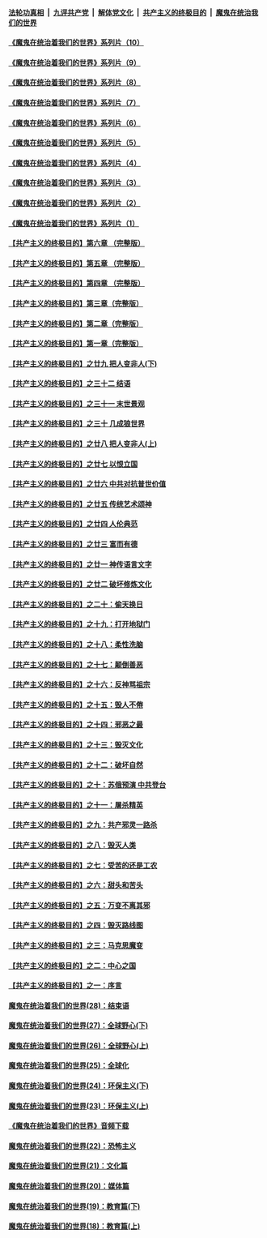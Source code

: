 

####  [法轮功真相](../../../../basic/blob/master/README.md?t=09092203) &nbsp;|&nbsp; [九评共产党](../../../../9ping.md/blob/master/README.md?t=09092203) &nbsp;|&nbsp; [解体党文化](../../../../jtdwh.md/blob/master/README.md?t=09092203)  &nbsp;|&nbsp; [共产主义的终极目的](../../../../gczydzjmd.md/blob/master/README.md?t=09092203) &nbsp;|&nbsp; [魔鬼在统治我们的世界](../../../../mgztzwmdsj.md/blob/master/README.md?t=09092203) 

#### [《魔鬼在统治着我们的世界》系列片（10）](../pages/nsc422/n12292670.md?t=09092203) 

#### [《魔鬼在统治着我们的世界》系列片（9）](../pages/nsc422/n12290859.md?t=09092203) 

#### [《魔鬼在统治着我们的世界》系列片（8）](../pages/nsc422/n12287445.md?t=09092203) 

#### [《魔鬼在统治着我们的世界》系列片（7）](../pages/nsc422/n12283425.md?t=09092203) 

#### [《魔鬼在统治着我们的世界》系列片（6）](../pages/nsc422/n12282314.md?t=09092203) 

#### [《魔鬼在统治着我们的世界》系列片（5）](../pages/nsc422/n12281419.md?t=09092203) 

#### [《魔鬼在统治着我们的世界》系列片（4）](../pages/nsc422/n12274024.md?t=09092203) 

#### [《魔鬼在统治着我们的世界》系列片（3）](../pages/nsc422/n12271322.md?t=09092203) 

#### [《魔鬼在统治着我们的世界》系列片（2）](../pages/nsc422/n12269049.md?t=09092203) 

#### [《魔鬼在统治着我们的世界》系列片（1）](../pages/nsc422/n12267575.md?t=09092203) 

#### [【共产主义的终极目的】第六章 （完整版）](../pages/nsc422/n11428913.md?t=09092203) 

#### [【共产主义的终极目的】第五章 （完整版）](../pages/nsc422/n11428912.md?t=09092203) 

#### [【共产主义的终极目的】第四章 （完整版）](../pages/nsc422/n11428907.md?t=09092203) 

#### [【共产主义的终极目的】第三章（完整版）](../pages/nsc422/n11428848.md?t=09092203) 

#### [【共产主义的终极目的】第二章（完整版）](../pages/nsc422/n11428831.md?t=09092203) 

#### [【共产主义的终极目的】第一章（完整版）](../pages/nsc422/n11417651.md?t=09092203) 

#### [【共产主义的终极目的】之廿九 把人变非人(下)](../pages/nsc422/n11344140.md?t=09092203) 

#### [【共产主义的终极目的】之三十二 结语](../pages/nsc422/n11360535.md?t=09092203) 

#### [【共产主义的终极目的】之三十一 末世景观](../pages/nsc422/n11351129.md?t=09092203) 

#### [【共产主义的终极目的】之三十 几成狼世界](../pages/nsc422/n11348280.md?t=09092203) 

#### [【共产主义的终极目的】之廿八 把人变非人(上)](../pages/nsc422/n11340492.md?t=09092203) 

#### [【共产主义的终极目的】之廿七 以恨立国](../pages/nsc422/n11336944.md?t=09092203) 

#### [【共产主义的终极目的】之廿六 中共对抗普世价值](../pages/nsc422/n11324785.md?t=09092203) 

#### [【共产主义的终极目的】之廿五 传统艺术颂神](../pages/nsc422/n11296396.md?t=09092203) 

#### [【共产主义的终极目的】之廿四 人伦典范](../pages/nsc422/n11296397.md?t=09092203) 

#### [【共产主义的终极目的】之廿三 富而有德](../pages/nsc422/n11283598.md?t=09092203) 

#### [【共产主义的终极目的】之廿一 神传语言文字](../pages/nsc422/n11263265.md?t=09092203) 

#### [【共产主义的终极目的】之廿二 破坏修炼文化](../pages/nsc422/n11245728.md?t=09092203) 

#### [【共产主义的终极目的】之二十：偷天换日](../pages/nsc422/n11238846.md?t=09092203) 

#### [【共产主义的终极目的】之十九：打开地狱门](../pages/nsc422/n11206376.md?t=09092203) 

#### [【共产主义的终极目的】之十八：柔性洗脑](../pages/nsc422/n11199994.md?t=09092203) 

#### [【共产主义的终极目的】之十七：颠倒善恶](../pages/nsc422/n11179782.md?t=09092203) 

#### [【共产主义的终极目的】之十六：反神骂祖宗](../pages/nsc422/n11166798.md?t=09092203) 

#### [【共产主义的终极目的】之十五：毁人不倦](../pages/nsc422/n11166792.md?t=09092203) 

#### [【共产主义的终极目的】之十四：邪恶之最](../pages/nsc422/n11150249.md?t=09092203) 

#### [【共产主义的终极目的】之十三：毁灭文化](../pages/nsc422/n11135227.md?t=09092203) 

#### [【共产主义的终极目的】之十二：破坏自然](../pages/nsc422/n11135214.md?t=09092203) 

#### [【共产主义的终极目的】之十：苏俄预演 中共登台](../pages/nsc422/n11118424.md?t=09092203) 

#### [【共产主义的终极目的】之十一：屠杀精英](../pages/nsc422/n11118442.md?t=09092203) 

#### [【共产主义的终极目的】之九：共产邪灵一路杀](../pages/nsc422/n11114139.md?t=09092203) 

#### [【共产主义的终极目的】之八：毁灭人类](../pages/nsc422/n11108503.md?t=09092203) 

#### [【共产主义的终极目的】之七：受苦的还是工农](../pages/nsc422/n11101809.md?t=09092203) 

#### [【共产主义的终极目的】之六：甜头和苦头](../pages/nsc422/n11096971.md?t=09092203) 

#### [【共产主义的终极目的】之五：万变不离其邪](../pages/nsc422/n11091285.md?t=09092203) 

#### [【共产主义的终极目的】之四：毁灭路线图](../pages/nsc422/n11086284.md?t=09092203) 

#### [【共产主义的终极目的】之三：马克思魔变](../pages/nsc422/n11061941.md?t=09092203) 

#### [【共产主义的终极目的】之二：中心之国](../pages/nsc422/n11047728.md?t=09092203) 

#### [【共产主义的终极目的】之一：序言](../pages/nsc422/n11086077.md?t=09092203) 

#### [魔鬼在统治着我们的世界(28)：结束语](../pages/nsc422/n10936246.md?t=09092203) 

#### [魔鬼在统治着我们的世界(27)：全球野心(下)](../pages/nsc422/n10928319.md?t=09092203) 

#### [魔鬼在统治着我们的世界(26)：全球野心(上)](../pages/nsc422/n10900318.md?t=09092203) 

#### [魔鬼在统治着我们的世界(25)：全球化](../pages/nsc422/n10788205.md?t=09092203) 

#### [魔鬼在统治着我们的世界(24)：环保主义(下)](../pages/nsc422/n10695307.md?t=09092203) 

#### [魔鬼在统治着我们的世界(23)：环保主义(上)](../pages/nsc422/n10688613.md?t=09092203) 

#### [《魔鬼在统治着我们的世界》音频下载](../pages/nsc422/n10635553.md?t=09092203) 

#### [魔鬼在统治着我们的世界(22)：恐怖主义](../pages/nsc422/n10614727.md?t=09092203) 

#### [魔鬼在统治着我们的世界(21)：文化篇](../pages/nsc422/n10597706.md?t=09092203) 

#### [魔鬼在统治着我们的世界(20)：媒体篇](../pages/nsc422/n10586579.md?t=09092203) 

#### [魔鬼在统治着我们的世界(19)：教育篇(下)](../pages/nsc422/n10564808.md?t=09092203) 

#### [魔鬼在统治着我们的世界(18)：教育篇(上)](../pages/nsc422/n10526970.md?t=09092203) 

